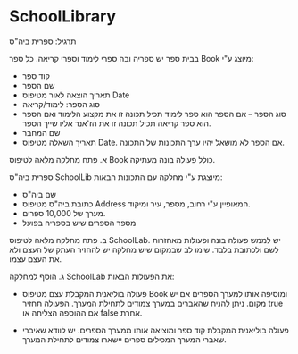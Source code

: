 # SchoolLibrary

תרגיל: ספרית ביה"ס

בבית ספר יש ספריה ובה ספרי לימוד וספרי קריאה.
כל ספר Book מיוצג ע"י:
-	קוד ספר
-	שם הספר
-	תאריך הוצאה לאור מטיפוס Date
-	סוג הספר: לימוד/קריאה
-	סוג הספר – אם הספר הוא ספר לימוד תכיל תכונה זו את מקצוע הלימוד ואם הספר הוא ספר קריאה תכיל תכונה זו את הז'אנר אליו שייך הספר.
-	שם המחבר
-	תאריך השאלה מטיפוס Date. אם הספר לא מושאל יהיו ערך התכונות של התכונה.

א.	פתח מחלקה מלאה לטיפוס
Book 
כולל פעולה בונה מעתיקה.

ספרית ביה"ס SchoolLib מיוצגת ע"י מחלקה עם התכונות הבאות:
-	שם ביה"ס
-	כתובת ביה"ס מטיפוס Address  המאופיין ע"י רחוב, מספר, עיר ומיקוד.
-	מערך של 10,000 ספרים.
-	מספר הספרים שיש בספריה בפועל

ב.	פתח מחלקה מלאה לטיפוס
SchoolLab.
יש לממש פעולה בונה ופעולות מאחזרות לשם ולכתובת בלבד. שימו לב שבמקום שיש מחלקה יש להחזיר העתק של העצם ולא את העצם עצמו.

ג.	הוסף למחלקה
SchoolLab
את הפעולות הבאות:

-	פעולה בוליאנית המקבלת עצם מטיפוס
Book
ומוסיפה אותו למערך הספרים אם יש מקום. ניתן להניח שהאברים במערך צמודים לתחילת המערך.
הפעולה תחזיר
true 
אם ההוספה הצליחה או
false אחרת.

-	פעולה בוליאנית המקבלת קוד ספר ומוציאה אותו ממערך הספרים.
יש לוודא שאיברי שאברי המערך המכילים ספרים יישארו צמודים לתחילת המערך.
